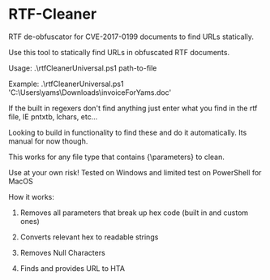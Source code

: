 # RTF-Cleaner
RTF de-obfuscator for CVE-2017-0199 documents to find URLs statically.

Use this tool to statically find URLs in obfuscated RTF documents. 

Usage: .\rtfCleanerUniversal.ps1 path-to-file

Example: .\rtfCleanerUniversal.ps1 'C:\Users\yams\Downloads\invoiceForYams.doc'

If the built in regexers don't find anything just enter what you find in the rtf file, IE pntxtb, lchars, etc... 

Looking to build in functionality to find these and do it automatically. Its manual for now though.

This works for any file type that contains {\parameters} to clean.

Use at your own risk! Tested on Windows and limited test on PowerShell for MacOS

How it works:

1. Removes all parameters that break up hex code (built in and custom ones)

2. Converts relevant hex to readable strings

3. Removes Null Characters

4. Finds and provides URL to HTA
